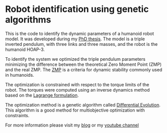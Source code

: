 # Robot identification using genetic algorithms 

This is the code to identify the dynamic parameters of a humanoid robot model. It was developed during my [PhD thesis](http://miguelgfierro.com/docs/gonzalez-fierro2014thesis.pdf). The model is a triple inverted pendulum, with three links and three masses, and the robot is the humanoid HOAP-3.

To identify the system we optimized the triple pendulum parameters minimizing the difference between the theoretical Zero Moment Point (ZMP) and the real ZMP. The [ZMP](https://en.wikipedia.org/wiki/Zero_moment_point) is a criteria for dynamic stability commonly used in humanoids. 

The optimization is constrained with respect to the torque limits of the robot. The torques were computed using an inverse dynamics method based on the [Lagrange formulation](https://en.wikipedia.org/wiki/Lagrangian_mechanics).

The optimization method is a genetic algorithm called [Differential Evolution](https://en.wikipedia.org/wiki/Differential_evolution). This algorithm is a good method for multiobjective optimization with constraints. 

For more information please visit my [blog](http://miguelgfierro.com) or my [youtube channel](https://www.youtube.com/user/ciruselvirus)
